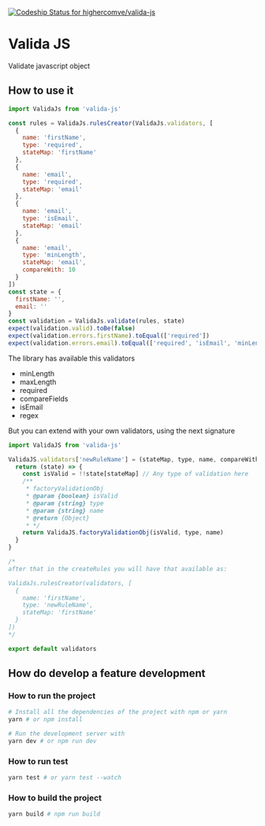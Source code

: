 [![Codeship Status for highercomve/valida-js](https://app.codeship.com/projects/f3b1bef0-69f5-0137-cfd5-3699c784bbf0/status?branch=master)](https://app.codeship.com/projects/346266)

Valida JS
==========================================

Validate javascript object

## How to use it

```js
import ValidaJs from 'valida-js'

const rules = ValidaJs.rulesCreator(ValidaJs.validators, [
  {
    name: 'firstName',
    type: 'required',
    stateMap: 'firstName'
  },
  {
    name: 'email',
    type: 'required',
    stateMap: 'email'
  },
  {
    name: 'email',
    type: 'isEmail',
    stateMap: 'email'
  },
  {
    name: 'email',
    type: 'minLength',
    stateMap: 'email',
    compareWith: 10
  }
])
const state = {
  firstName: '',
  email: ''
}
const validation = ValidaJs.validate(rules, state)
expect(validation.valid).toBe(false)
expect(validation.errors.firstName).toEqual(['required'])
expect(validation.errors.email).toEqual(['required', 'isEmail', 'minLength'])
```

The library has available this validators

- minLength
- maxLength
- required
- compareFields
- isEmail
- regex

But you can extend with your own validators, using the next signature

```js
import ValidaJS from 'valida-js'

ValidaJS.validators['newRuleName'] = (stateMap, type, name, compareWithValue, defaultValue = '') => {
  return (state) => {
    const isValid = !!state[stateMap] // Any type of validation here
    /**
     * factoryValidationObj
     * @param {boolean} isValid
     * @param {string} type
     * @param {string} name
     * @return {Object}
     * */
    return ValidaJS.factoryValidationObj(isValid, type, name)
  }
}

/*
after that in the createRules you will have that available as:

ValidaJs.rulesCreator(validators, [
  {
    name: 'firstName',
    type: 'newRuleName',
    stateMap: 'firstName'
  }
])
*/

export default validators
```


## How do develop a feature development

### How to run the project

```bash
# Install all the dependencies of the project with npm or yarn
yarn # or npm install

# Run the development server with
yarn dev # or npm run dev
```

### How to run test

```bash
yarn test # or yarn test --watch
```

### How to build the project

```bash
yarn build # npm run build
```

